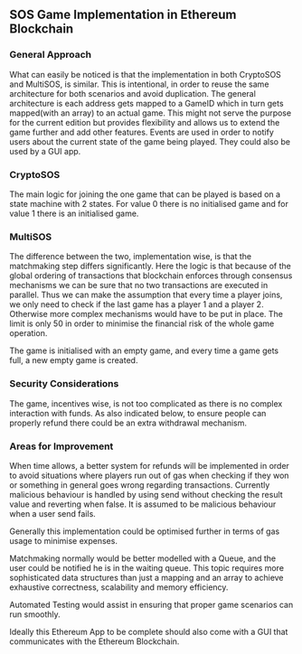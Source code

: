 
## SOS Game Implementation in Ethereum Blockchain

### General Approach
What can easily be noticed is that the implementation in both CryptoSOS and MultiSOS, is similar.
This is intentional, in order to reuse the same architecture for both scenarios and avoid duplication.
The general architecture is each address gets mapped to a GameID which in turn gets mapped(with an array)
to an actual game.
This might not serve the purpose for the current edition but provides flexibility and
allows us to extend the game further and add other features.
Events are used in order to notify users about the current state of the game being played.
They could also be used by a GUI app.

### CryptoSOS
The main logic for joining the one game that can be played is based on a state machine with
2 states. For value 0 there is no initialised game and for value 1 there is an initialised game.
### MultiSOS
The difference between the two, implementation wise, is that the matchmaking step differs significantly.
Here the logic is that because of the global ordering of transactions that blockchain enforces
through consensus mechanisms we can be sure that no two transactions are executed in parallel.
Thus we can make the assumption that every time a player joins, we only need to check if the last 
game has a player 1 and a player 2. Otherwise more complex mechanisms would have to be put in place.
The limit is only 50 in order to minimise the financial risk of the whole game operation.

The game is initialised with an empty game, and every time a game gets full, a new empty game
is created.

### Security Considerations
The game, incentives wise, is not too complicated as there is no complex interaction with funds.
As also indicated below, to ensure people can properly refund there could be an extra withdrawal
mechanism.

### Areas for Improvement
When time allows, a better system for refunds will be implemented in order to avoid situations 
where players run out of gas when checking if they won or something in general goes wrong 
regarding transactions. 
Currently malicious behaviour is handled by using send without checking the result value
and reverting when false. It is assumed to be malicious behaviour when a user send fails.

Generally this implementation could be optimised further in terms of gas usage to minimise
expenses.

Matchmaking normally would be better modelled with a Queue, and the user could be notified
he is in the waiting queue. This topic requires more sophisticated data structures than
just a mapping and an array to achieve exhaustive correctness, scalability and memory
efficiency.

Automated Testing would assist in ensuring that proper game scenarios can run smoothly. 

Ideally this Ethereum App to be complete should also come with a GUI that communicates
with the Ethereum Blockchain.
